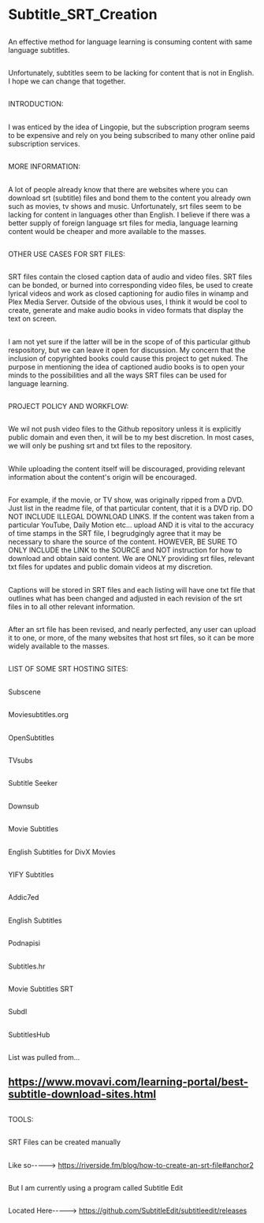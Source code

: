 # Subtitle_SRT_Creation
##
An effective method for language learning is consuming content with same language subtitles.
##
Unfortunately, subtitles seem to be lacking for content that is not in English. I hope we can change that together.
##
INTRODUCTION:
##
I was enticed by the idea of Lingopie,
but the subscription program seems to
be expensive and rely on you being subscribed
to many other online paid subscription services.
##
##
##
MORE INFORMATION:
##
A lot of people already know that there
are websites where you can download srt
(subtitle) files and bond them to the
content you already own such as movies,
tv shows and music. Unfortunately, srt
files seem to be lacking for content in
languages other than English. I believe
if there was a better supply of foreign
language srt files for media, language
learning content would be cheaper and
more available to the masses.
##
##
##
OTHER USE CASES FOR SRT FILES:
##
SRT files contain the closed caption
data of audio and video files. SRT
files can be bonded, or burned into
corresponding video files, be used
to create lyrical videos and work as
closed captioning for audio files in
winamp and Plex Media Server. Outside
of the obvious uses, I think it would
be cool to create, generate and make
audio books in video formats that
display the text on screen.
##
I am not yet sure if the latter
will be in the scope of of this
particular github respository,
but we can leave it open for
discussion. My concern that the
inclusion of copyrighted books
could cause this project to get
nuked. The purpose in mentioning
the idea of captioned audio books
is to open your minds to the
possibilities and all the ways
SRT files can be used for language
learning.
##
##
##
PROJECT POLICY AND WORKFLOW:
##
We wil not push video files to the Github
repository unless it is explicitly public
domain and even then, it will be to my best
discretion. In most cases, we will only be
pushing srt and txt files to the repository.
##
While uploading the content itself will be
discouraged, providing relevant information
about the content's origin will be encouraged.
##
For example, if the movie, or TV show, was
originally ripped from a DVD. Just list in
the readme file, of that particular content,
that it is a DVD rip. DO NOT INCLUDE ILLEGAL
DOWNLOAD LINKS. If the content was taken
from a particular YouTube, Daily Motion
etc... upload AND it is vital to the accuracy
of time stamps in the SRT file, I begrudgingly
agree that it may be necessary to share the
source of the content. HOWEVER, BE SURE TO
ONLY INCLUDE the LINK to the SOURCE and
NOT instruction for how to download and
obtain said content. We are ONLY providing
srt files, relevant txt files for updates
and public domain videos at my discretion.
##
Captions will be stored in SRT files and
each listing will have one txt file that
outlines what has been changed and adjusted
in each revision of the srt files in
to all other relevant information.
##
After an srt file has been revised, and
nearly perfected, any user can upload it
to one, or more, of the many websites that
host srt files, so it can be more widely
available to the masses.
##
##
##
LIST OF SOME SRT HOSTING SITES:
##
##
Subscene
##
Moviesubtitles.org
##
OpenSubtitles
##
TVsubs
##
Subtitle Seeker
##
Downsub
##
Movie Subtitles
##
English Subtitles for DivX Movies
##
YIFY Subtitles
##
Addic7ed
##
English Subtitles
##
Podnapisi
##
Subtitles.hr
##
Movie Subtitles SRT
##
Subdl
##
SubtitlesHub
##
List was pulled from...
## https://www.movavi.com/learning-portal/best-subtitle-download-sites.html
##
TOOLS:
##
SRT Files can be created manually
##
Like so-----> https://riverside.fm/blog/how-to-create-an-srt-file#anchor2
##
But I am currently using a program called Subtitle Edit
##
Located Here-----> https://github.com/SubtitleEdit/subtitleedit/releases
